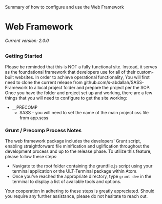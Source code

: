 Summary of how to configure and use the Web Framework



# Web Framework
###### Current version: 2.0.0


### Getting Started
Please be reminded that this is NOT a fully functional site. Instead, it serves as the foundational framework that developers use for all of their custom-built websites. In order to achieve operational functionality, You will first need to clone the current release from github.com/s-abdallah/SASS-Framework to a local project folder and prepare the project per the SOP.  Once you have the folder and project set up and working, there are a few things that you will need to configure to get the site working:

* __PRECOMP
	* SASS - you will need to set the name of the main project css file from app.scss

### Grunt / Precomp Process Notes
The web framework package includes the developers' Grunt script, enabling straightforward file minification and uglification throughout the development process and up to the release phase. To utilize this feature, please follow these steps:
- Navigate to the root folder containing the gruntfile.js script using your terminal application or the ULT-Terminal package within Atom.
- Once you've reached the appropriate directory, type `grunt dev` in the terminal to display a list of available tools and options.

Your cooperation in adhering to these steps is greatly appreciated. Should you require any further assistance, please do not hesitate to reach out.
